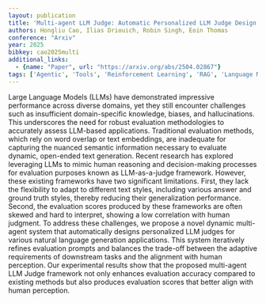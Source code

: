 ```yaml
---
layout: publication
title: 'Multi-agent LLM Judge: Automatic Personalized LLM Judge Design For Evaluating Natural Language Generation Applications'
authors: Hongliu Cao, Ilias Driouich, Robin Singh, Eoin Thomas
conference: "Arxiv"
year: 2025
bibkey: cao2025multi
additional_links:
  - {name: "Paper", url: "https://arxiv.org/abs/2504.02867"}
tags: ['Agentic', 'Tools', 'Reinforcement Learning', 'RAG', 'Language Modeling', 'Ethics and Bias', 'Prompting', 'Applications']
---
```

Large Language Models (LLMs) have demonstrated impressive performance across
diverse domains, yet they still encounter challenges such as insufficient
domain-specific knowledge, biases, and hallucinations. This underscores the
need for robust evaluation methodologies to accurately assess LLM-based
applications. Traditional evaluation methods, which rely on word overlap or
text embeddings, are inadequate for capturing the nuanced semantic information
necessary to evaluate dynamic, open-ended text generation. Recent research has
explored leveraging LLMs to mimic human reasoning and decision-making processes
for evaluation purposes known as LLM-as-a-judge framework. However, these
existing frameworks have two significant limitations. First, they lack the
flexibility to adapt to different text styles, including various answer and
ground truth styles, thereby reducing their generalization performance. Second,
the evaluation scores produced by these frameworks are often skewed and hard to
interpret, showing a low correlation with human judgment. To address these
challenges, we propose a novel dynamic multi-agent system that automatically
designs personalized LLM judges for various natural language generation
applications. This system iteratively refines evaluation prompts and balances
the trade-off between the adaptive requirements of downstream tasks and the
alignment with human perception. Our experimental results show that the
proposed multi-agent LLM Judge framework not only enhances evaluation accuracy
compared to existing methods but also produces evaluation scores that better
align with human perception.
